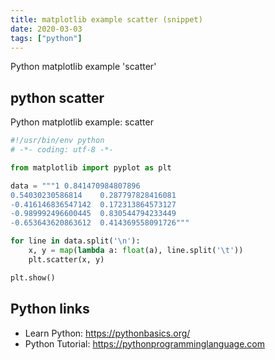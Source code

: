 ```yaml
---
title: matplotlib example scatter (snippet)
date: 2020-03-03
tags: ["python"]
---
```

Python matplotlib example 'scatter'


## python scatter

Python matplotlib example: scatter

```python
#!/usr/bin/env python
# -*- coding: utf-8 -*-

from matplotlib import pyplot as plt

data = """1	0.841470984807896
0.54030230586814	0.287797828416081
-0.416146836547142	0.172313864573127
-0.989992496600445	0.830544794233449
-0.653643620863612	0.414369558091726"""

for line in data.split('\n'):
    x, y = map(lambda a: float(a), line.split('\t'))
    plt.scatter(x, y)

plt.show()


```

## Python links

- Learn Python: https://pythonbasics.org/
- Python Tutorial: https://pythonprogramminglanguage.com
